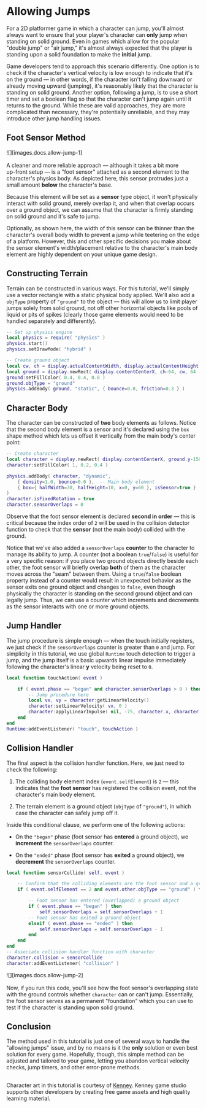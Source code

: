 # Allowing Jumps

For a 2D platformer game in which a character can jump, you'll almost always want to ensure that your player's character can __only__ jump when standing on solid ground. Even in games which allow for the popular "double&nbsp;jump" or "air&nbsp;jump," it's almost always expected that the player is standing upon a solid foundation to make the __initial__ jump.

Game developers tend to approach this scenario differently. One option is to check if the character's vertical velocity is low enough to indicate that it's on the ground&nbsp;&mdash; in other words, if the character isn't falling downward or already moving upward (jumping), it's reasonably likely that the character is standing on solid ground. Another option, following a jump, is to use a short timer and set a boolean flag so that the character can't jump again until it returns to the ground. While these are valid approaches, they are more complicated than necessary, they're potentially unreliable, and they may introduce other jump handling issues.


## Foot Sensor Method

<div class="float-right" style="max-width: 200px; margin-bottom: 16px; clear: both;">

![][images.docs.allow-jump-1]

</div>

A cleaner and more reliable approach&nbsp;&mdash; although it takes a bit more <nobr>up-front</nobr> setup&nbsp;&mdash; is a "foot&nbsp;sensor" attached as a second element to the character's physics body. As depicted here, this sensor protrudes just a small amount __below__ the character's base.

Because this element will be set as a __sensor__ type object, it won't physically interact with solid ground, merely overlap it, and when that overlap occurs over a ground object, we can assume that the character is firmly standing on solid ground and it's safe to jump.

Optionally, as shown here, the width of this sensor can be thinner than the character's overall body width to prevent a jump while teetering on the edge of a platform. However, this and other specific decisions you make about the sensor element's width/placement relative to the character's main body element are highly dependent on your unique game design.


## Constructing Terrain

Terrain can be constructed in various ways. For this tutorial, we'll simply use a vector rectangle with a static physical body applied. We'll also add a `objType` property of `"ground"` to the object&nbsp;&mdash; this will allow us to limit player jumps solely from solid ground, not off other horizontal objects like pools of liquid or pits of spikes (clearly&nbsp;those game elements would need to be handled separately and&nbsp;differently).

``````lua
-- Set up physics engine
local physics = require( "physics" )
physics.start()
physics.setDrawMode( "hybrid" )

-- Create ground object
local cw, ch = display.actualContentWidth, display.actualContentHeight
local ground = display.newRect( display.contentCenterX, ch-64, cw, 64 )
ground:setFillColor( 0.4, 0.4, 0.8 )
ground.objType = "ground"
physics.addBody( ground, "static", { bounce=0.0, friction=0.3 } )
``````


## Character Body

The character can be constructed of __two__ body elements as follows. Notice that the second body element is a sensor and it's declared using the `box` shape method which lets us offset it vertically from the main body's center point:

``````lua
-- Create character
local character = display.newRect( display.contentCenterX, ground.y-150, 80, 120 )
character:setFillColor( 1, 0.2, 0.4 )

physics.addBody( character, "dynamic",
	{ density=1.0, bounce=0.0 },  -- Main body element
	{ box={ halfWidth=30, halfHeight=10, x=0, y=60 }, isSensor=true }  -- Foot sensor element
)
character.isFixedRotation = true
character.sensorOverlaps = 0
``````

<div class="docs-tip-outer docs-tip-color-alert">
<div class="docs-tip-inner-left">
<div class="fa fa-exclamation-circle" style="font-size: 35px;"></div>
</div>
<div class="docs-tip-inner-right">

Observe that the foot sensor element is declared <nobr>__second in order__ &mdash;</nobr> this is critical because the index order of `2` will be used in the collision detector function to check that the __sensor__ <nobr>(not the main body)</nobr> collided with the ground.

</div>
</div>

Notice that we've also added a `sensorOverlaps` __counter__ to the character to manage its ability to jump. A counter <nobr>(not a boolean `true`/`false`)</nobr> is useful for a very specific reason: if you place two ground objects directly beside each other, the foot sensor will briefly overlap __both__ of them as the character moves across the "seam" between them. Using a `true`/`false` boolean property instead of a counter would result in unexpected behavior as the sensor exits one ground object and changes to `false`, even though physically the character is standing on the second ground object and can legally jump. Thus, we can use a counter which increments and decrements as the sensor interacts with one or more ground objects.


## Jump Handler

The jump procedure is simple enough&nbsp;&mdash; when the touch initially registers, we just check if the `sensorOverlaps` counter is greater than `0` and jump. For simplicity in this tutorial, we use global `Runtime` touch detection to trigger a jump, and the jump itself is a basic upwards linear impulse immediately following the character's linear __y__ velocity being reset to `0`.

``````lua
local function touchAction( event )

	if ( event.phase == "began" and character.sensorOverlaps > 0 ) then
		-- Jump procedure here
		local vx, vy = character:getLinearVelocity()
		character:setLinearVelocity( vx, 0 )
		character:applyLinearImpulse( nil, -75, character.x, character.y )
	end
end
Runtime:addEventListener( "touch", touchAction )
``````


## Collision Handler

The final aspect is the collision handler function. Here, we just need to check the following:

1. The colliding body element index (`event.selfElement`) is `2`&nbsp;&mdash; this indicates that the __foot&nbsp;sensor__ has registered the collision event, not the character's main body element.

2. The terrain element is a ground object <nobr>(`objType` of `"ground"`)</nobr>, in which case the character can safely jump off it.

Inside this conditional clause, we perform one of the following actions:

* On the `"began"` phase (foot&nbsp;sensor has __entered__ a ground&nbsp;object), we __increment__ the `sensorOverlaps` counter.

* On the `"ended"` phase (foot&nbsp;sensor has __exited__ a ground&nbsp;object), we __decrement__ the `sensorOverlaps` counter.

``````lua
local function sensorCollide( self, event )

	-- Confirm that the colliding elements are the foot sensor and a ground object
	if ( event.selfElement == 2 and event.other.objType == "ground" ) then

		-- Foot sensor has entered (overlapped) a ground object
		if ( event.phase == "began" ) then
			self.sensorOverlaps = self.sensorOverlaps + 1
		-- Foot sensor has exited a ground object
		elseif ( event.phase == "ended" ) then
			self.sensorOverlaps = self.sensorOverlaps - 1
		end
	end
end
-- Associate collision handler function with character
character.collision = sensorCollide
character:addEventListener( "collision" )
``````

<div class="float-right" style="max-width: 430px; margin-bottom: 16px; clear: both;">

![][images.docs.allow-jump-2]

</div>

Now, if you run this code, you'll see how the foot sensor's overlapping state with the ground controls whether `character` can or can't jump. Essentially, the foot sensor serves as a permanent "foundation" which you can use to test if the character is standing upon solid ground.


## Conclusion

The method used in this tutorial is just one of several ways to handle the "allowing&nbsp;jumps" issue, and by no means is it the __only__ solution or even best solution for every game. Hopefully, though, this simple method can be adjusted and tailored to your game, letting you abandon vertical velocity checks, jump&nbsp;timers, and other <nobr>error-prone</nobr> methods.


<!--- LEGAL -->

##

<div class="tiny-copy">

Character art in this tutorial is courtesy of [Kenney](http://kenney.nl/). Kenney game studio supports other developers by creating free game assets and high quality learning material.

</div>
